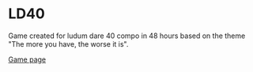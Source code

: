 # LD40

Game created for ludum dare 40 compo in 48 hours based on the theme "The more you have, the worse it is".

[Game page](https://ldjam.com/events/ludum-dare/40/avoider)
